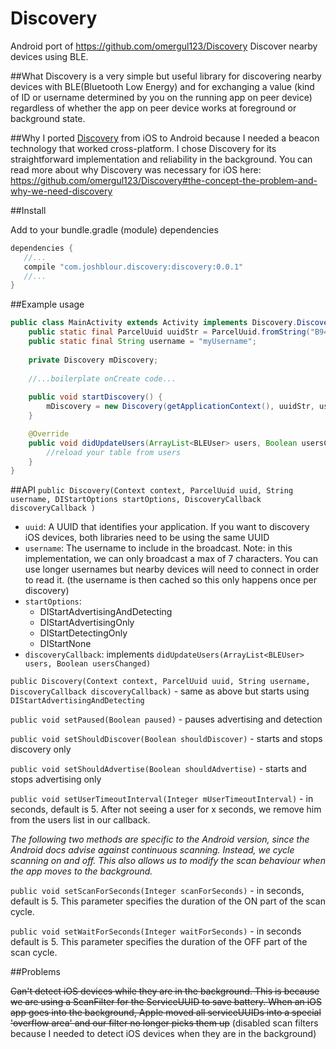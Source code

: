 # Discovery
Android port of https://github.com/omergul123/Discovery
Discover nearby devices using BLE.

##What
Discovery is a very simple but useful library for discovering nearby devices with BLE(Bluetooth Low Energy) and for exchanging a value (kind of ID or username determined by you on the running app on peer device) regardless of whether the app on peer device works at foreground or background state.

##Why
I ported [Discovery](https://github.com/omergul123/Discovery) from iOS to Android because I needed a beacon technology that worked cross-platform. I chose Discovery for its straightforward implementation and reliability in the background. You can read more about why Discovery was necessary for iOS here: https://github.com/omergul123/Discovery#the-concept-the-problem-and-why-we-need-discovery

##Install

Add to your bundle.gradle (module) dependencies

````java
dependencies {
   //...
   compile "com.joshblour.discovery:discovery:0.0.1"
   //...
}
````
##Example usage

````java
public class MainActivity extends Activity implements Discovery.DiscoveryCallback {
    public static final ParcelUuid uuidStr = ParcelUuid.fromString("B9407F30-F5F8-466E-AFF9-25556B57FE99");
    public static final String username = "myUsername";
    
    private Discovery mDiscovery;
    
    //...boilerplate onCreate code...
    
    public void startDiscovery() {
        mDiscovery = new Discovery(getApplicationContext(), uuidStr, username, this);
    }

    @Override
    public void didUpdateUsers(ArrayList<BLEUser> users, Boolean usersChanged) {
        //reload your table from users
    }
}
````

##API
`public Discovery(Context context, ParcelUuid uuid, String username, DIStartOptions startOptions, DiscoveryCallback discoveryCallback )`
  - `uuid`: A UUID that identifies your application. If you want to discovery iOS devices, both libraries need to be using the same UUID
  - `username`: The username to include in the broadcast. Note: in this implementation, we can only broadcast a max of 7 characters. You can use longer usernames but nearby devices will need to connect in order to read it. (the username is then cached so this only happens once per discovery)
  - `startOptions`:
     - DIStartAdvertisingAndDetecting
     - DIStartAdvertisingOnly
     - DIStartDetectingOnly
     - DIStartNone
  - `discoveryCallback`: implements `didUpdateUsers(ArrayList<BLEUser> users, Boolean usersChanged)`

`public Discovery(Context context, ParcelUuid uuid, String username, DiscoveryCallback discoveryCallback)` - same as above but starts using `DIStartAdvertisingAndDetecting`

`public void setPaused(Boolean paused)` - pauses advertising and detection

`public void setShouldDiscover(Boolean shouldDiscover)` - starts and stops discovery only

`public void setShouldAdvertise(Boolean shouldAdvertise)` - starts and stops advertising only

`public void setUserTimeoutInterval(Integer mUserTimeoutInterval)` - in seconds, default is 5. After not seeing a user for x seconds, we remove him from the users list in our callback.
  
  
*The following two methods are specific to the Android version, since the Android docs advise against continuous scanning. Instead, we cycle scanning on and off. This also allows us to modify the scan behaviour when the app moves to the background.*

`public void setScanForSeconds(Integer scanForSeconds)` - in seconds, default is 5. This parameter specifies the duration of the ON part of the scan cycle.
    
`public void setWaitForSeconds(Integer waitForSeconds)` - in seconds default is 5. This parameter specifies the duration of the OFF part of the scan cycle.

##Problems

~~Can't detect iOS devices while they are in the background. This is because we are using a ScanFilter for the ServiceUUID to save battery. When an iOS app goes into the background, Apple moved all serviceUUIDs into a special 'overflow area' and our filter no longer picks them up~~ (disabled scan filters because I needed to detect iOS devices when they are in the background)

